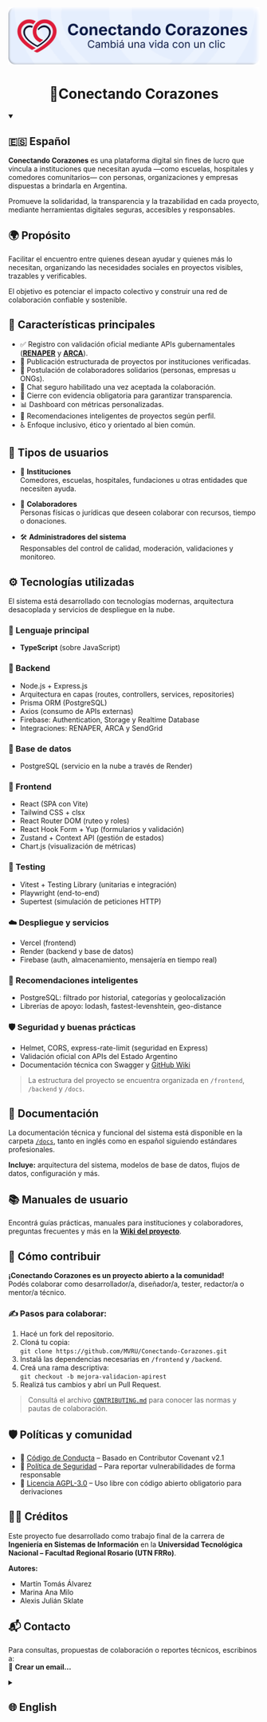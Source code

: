 ![Conectando Corazones – Plataforma solidaria](./public/img/banner.png)

<h1 align="center">💞Conectando Corazones</h1>

<details open>
<summary><h2>🇪🇸 Español</h2></summary>

**Conectando Corazones** es una plataforma digital sin fines de lucro que vincula a instituciones que necesitan ayuda —como escuelas, hospitales y comedores comunitarios— con personas, organizaciones y empresas dispuestas a brindarla en Argentina.

Promueve la solidaridad, la transparencia y la trazabilidad en cada proyecto, mediante herramientas digitales seguras, accesibles y responsables.

## 🌍 Propósito

Facilitar el encuentro entre quienes desean ayudar y quienes más lo necesitan, organizando las necesidades sociales en proyectos visibles, trazables y verificables.  

El objetivo es potenciar el impacto colectivo y construir una red de colaboración confiable y sostenible.

## 🔑 Características principales

- ✅ Registro con validación oficial mediante APIs gubernamentales (**[RENAPER](https://www.argentina.gob.ar/interior/renaper)** y **[ARCA](https://www.afip.gob.ar/landing/default.asp)**).
- 📄 Publicación estructurada de proyectos por instituciones verificadas.
- 🤲 Postulación de colaboradores solidarios (personas, empresas u ONGs).
- 💬 Chat seguro habilitado una vez aceptada la colaboración.
- 📸 Cierre con evidencia obligatoria para garantizar transparencia.
- 📊 Dashboard con métricas personalizadas.
- 🧠 Recomendaciones inteligentes de proyectos según perfil.
- ♿ Enfoque inclusivo, ético y orientado al bien común.

## 👥 Tipos de usuarios

- 🏫 **Instituciones**  
  Comedores, escuelas, hospitales, fundaciones u otras entidades que necesiten ayuda.

- 🤝 **Colaboradores**  
  Personas físicas o jurídicas que deseen colaborar con recursos, tiempo o donaciones.

- 🛠️ **Administradores del sistema**  
  Responsables del control de calidad, moderación, validaciones y monitoreo.

## ⚙️ Tecnologías utilizadas

El sistema está desarrollado con tecnologías modernas, arquitectura desacoplada y servicios de despliegue en la nube.

### 🔸 Lenguaje principal
- **TypeScript** (sobre JavaScript)

### 🔹 Backend
- Node.js + Express.js
- Arquitectura en capas (routes, controllers, services, repositories)
- Prisma ORM (PostgreSQL)
- Axios (consumo de APIs externas)
- Firebase: Authentication, Storage y Realtime Database
- Integraciones: RENAPER, ARCA y SendGrid

### 🔹 Base de datos
- PostgreSQL (servicio en la nube a través de Render)

### 🔸 Frontend
- React (SPA con Vite)
- Tailwind CSS + clsx
- React Router DOM (ruteo y roles)
- React Hook Form + Yup (formularios y validación)
- Zustand + Context API (gestión de estados)
- Chart.js (visualización de métricas)

### 🧪 Testing
- Vitest + Testing Library (unitarias e integración)
- Playwright (end-to-end)
- Supertest (simulación de peticiones HTTP)

### ☁️ Despliegue y servicios
- Vercel (frontend)
- Render (backend y base de datos)
- Firebase (auth, almacenamiento, mensajería en tiempo real)

### 🧠 Recomendaciones inteligentes
- PostgreSQL: filtrado por historial, categorías y geolocalización
- Librerías de apoyo: lodash, fastest-levenshtein, geo-distance

### 🛡️ Seguridad y buenas prácticas
- Helmet, CORS, express-rate-limit (seguridad en Express)
- Validación oficial con APIs del Estado Argentino
- Documentación técnica con Swagger y [GitHub Wiki](../../wiki)

> La estructura del proyecto se encuentra organizada en `/frontend`, `/backend` y `/docs`.

## 📖 Documentación

La documentación técnica y funcional del sistema está disponible en la carpeta [`/docs`](./docs), tanto en inglés como en español siguiendo estándares profesionales. 

**Incluye:** arquitectura del sistema, modelos de base de datos, flujos de datos, configuración y más.

## 📚 Manuales de usuario

Encontrá guías prácticas, manuales para instituciones y colaboradores, preguntas frecuentes y más en la **[Wiki del proyecto](../../wiki)**.

## 🚀 Cómo contribuir

**¡Conectando Corazones es un proyecto abierto a la comunidad!**  
Podés colaborar como desarrollador/a, diseñador/a, tester, redactor/a o mentor/a técnico.

### ✍️ Pasos para colaborar:

1. Hacé un fork del repositorio.
2. Cloná tu copia:  
   `git clone https://github.com/MVRU/Conectando-Corazones.git`
3. Instalá las dependencias necesarias en `/frontend` y `/backend`.
4. Creá una rama descriptiva:  
   `git checkout -b mejora-validacion-apirest`
5. Realizá tus cambios y abrí un Pull Request.

> Consultá el archivo [`CONTRIBUTING.md`](./CONTRIBUTING.md) para conocer las normas y pautas de colaboración.

## 🛡️ Políticas y comunidad

- 📜 [Código de Conducta](./.github/CODE_OF_CONDUCT.md) – Basado en Contributor Covenant v2.1  
- 🔐 [Política de Seguridad](./.github/SECURITY.md) – Para reportar vulnerabilidades de forma responsable  
- 🧾 [Licencia AGPL-3.0](./LICENSE) – Uso libre con código abierto obligatorio para derivaciones

## 👨‍🎓 Créditos

Este proyecto fue desarrollado como trabajo final de la carrera de **Ingeniería en Sistemas de Información** en la **Universidad Tecnológica Nacional – Facultad Regional Rosario (UTN FRRo)**.

**Autores:**  
- Martín Tomás Álvarez  
- Marina Ana Milo  
- Alexis Julián Sklate

## 📬 Contacto

Para consultas, propuestas de colaboración o reportes técnicos, escribinos a:  
📩 **Crear un email...**

</details>

<details>
<summary><h2>🌐 English</h2></summary>

**Conectando Corazones** is a non-profit digital platform that connects institutions in need —such as schools, hospitals and community kitchens— with individuals, organizations, and companies willing to help in Argentina.

It promotes solidarity, transparency, and traceability in every project, using secure, accessible and responsible digital tools.

## 🌍 Purpose

To facilitate the connection between those who want to help and those who need it most, by organizing social needs into visible, traceable and verifiable projects.  

Our goal is to maximize collective impact and build a trustworthy and sustainable collaboration network.

## 🔑 Key Features

- ✅ Official identity validation via government APIs (**[RENAPER](https://www.argentina.gob.ar/interior/renaper)** and **[ARCA](https://www.afip.gob.ar/landing/default.asp)**)
- 📄 Structured project posting by verified institutions
- 🤲 Collaboration proposals (donations, time or services)
- 💬 Secure chat enabled once collaboration is accepted
- 📸 Mandatory evidence upload to close projects transparently
- 📊 Personalized metrics dashboard
- 🧠 Smart recommendations based on user profile and history
- ♿ Inclusive and socially-oriented design

## 👥 User Types

- 🏫 **Institutions**  
  Schools, hospitals, food kitchens, foundations, and other verified entities

- 🤝 **Collaborators**  
  Individuals or organizations that want to donate, volunteer or offer services

- 🛠️ **System Administrators**  
  Moderators and maintainers in charge of verification, quality and metrics

## ⚙️ Technologies Used

The platform is built with modern technologies, a decoupled architecture, and cloud-based deployment services.

### 🔸 Main Language

* **TypeScript** (on top of JavaScript)

### 🔹 Backend

* Node.js + Express.js
* Layered architecture (routes, controllers, services, repositories)
* Prisma ORM (PostgreSQL)
* Axios (external API consumption)
* Firebase: Authentication, Storage and Realtime Database
* Integrations: RENAPER, ARCA, and SendGrid

### 🔹 Database

* PostgreSQL (hosted via Render)

### 🔸 Frontend

* React (SPA using Vite)
* Tailwind CSS + clsx
* React Router DOM (routing and role-based access)
* React Hook Form + Yup (form handling and validation)
* Zustand + Context API (state management)
* Chart.js (data visualization)

### 🧪 Testing

* Vitest + Testing Library (unit and integration tests)
* Playwright (end-to-end tests)
* Supertest (HTTP request simulation)

### ☁️ Deployment & Services

* Vercel (frontend)
* Render (backend and database)
* Firebase (auth, file storage, real-time messaging)

### 🧠 Smart Recommendations

* PostgreSQL queries: project history, preferred categories, geo-based filtering
* Support libraries: lodash, fastest-levenshtein, geo-distance

### 🛡️ Security & Best Practices

* Helmet, CORS, express-rate-limit (for backend protection)
* Official validation with Argentine government APIs
* Technical documentation via Swagger and [GitHub Wiki](../../wiki)

> See `/frontend`, `/backend` and `/docs` for structure.

## 📖 Documentation

Technical documentation is available in the [`/docs`](./docs) folder.  
Includes system architecture, database models, data flows, configuration and more — in English and Spanish.

## 📚 User Guides

Practical manuals and FAQs are available in the **[Project Wiki](../../wiki)**.

## 🚀 Contributing

**Conectando Corazones is open to community contributions!**  
You can help as a developer, designer, tester or technical reviewer.

### ✍️ How to contribute:

1. Fork the repository  
2. Clone your fork:  
   `git clone https://github.com/MVRU/Conectando-Corazones.git`
3. Install dependencies in `/frontend` and `/backend`
4. Create a branch:  
   `git checkout -b fix-api-validation`
5. Commit your changes and open a Pull Request

> See [`CONTRIBUTING.md`](./CONTRIBUTING.md) for more details.

## 🛡️ Community and Policies

- 📜 [Code of Conduct](./.github/CODE_OF_CONDUCT.md) – Based on Contributor Covenant v2.1  
- 🔐 [Security Policy](./.github/SECURITY.md) – Responsible disclosure instructions  
- 🧾 [AGPL-3.0 License](./LICENSE) – Strong copyleft open source license

## 👨‍🎓 Credits

Developed as the final project of the **Information Systems Engineering** degree at the **Universidad Tecnológica Nacional – Facultad Regional Rosario (UTN FRRo).**

**Authors:**  
- Martín Tomás Álvarez  
- Marina Ana Milo  
- Alexis Julián Sklate

## 📬 Contact

For questions, collaboration proposals or technical reports, email us at:  
📩 **Crear un email...**

</details>